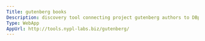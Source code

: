 ```yaml
---
Title: gutenberg books
Description: discovery tool connecting project gutenberg authors to DBpedia metadata.  started at NYPL open book hack day.
Type: WebApp
AppUrl: http://tools.nypl-labs.biz/gutenberg/
---
```

